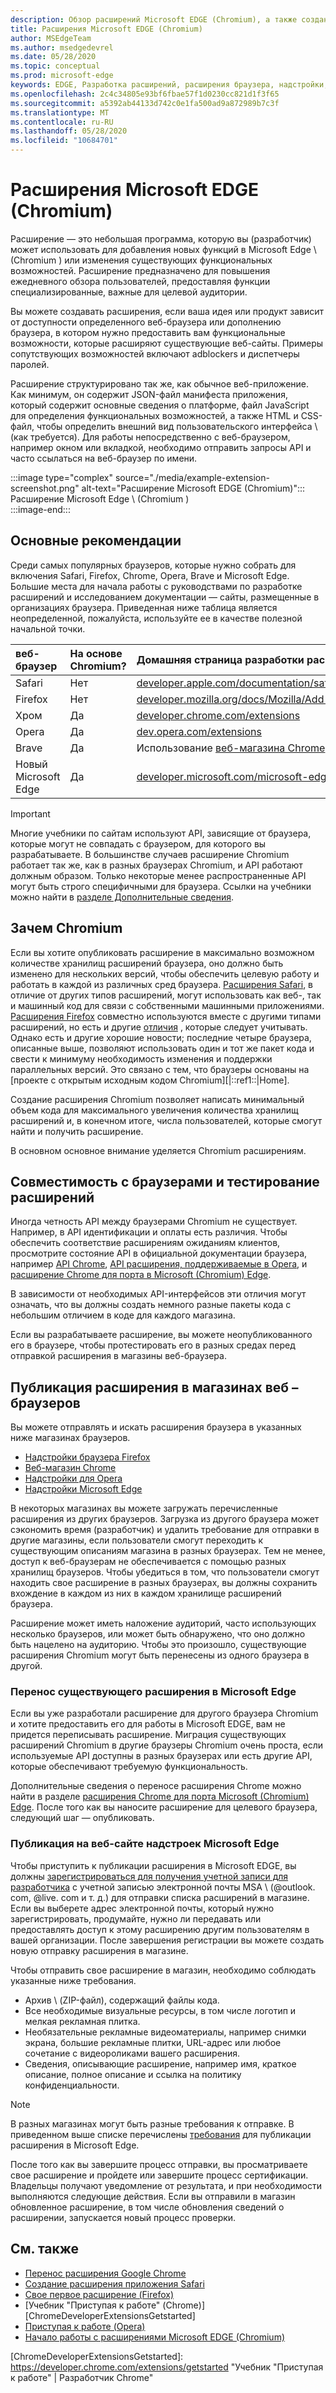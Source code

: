 ```yaml
---
description: Обзор расширений Microsoft EDGE (Chromium), а также создание и публикация расширений браузера в целом.
title: Расширения Microsoft EDGE (Chromium)
author: MSEdgeTeam
ms.author: msedgedevrel
ms.date: 05/28/2020
ms.topic: conceptual
ms.prod: microsoft-edge
keywords: EDGE, Разработка расширений, расширения браузера, надстройки, центр партнера, разработчик, расширения Chromium
ms.openlocfilehash: 2c4c34805e93bf6fbae57f1d0230cc821d1f3f65
ms.sourcegitcommit: a5392ab44133d742c0e1fa500ad9a872989b7c3f
ms.translationtype: MT
ms.contentlocale: ru-RU
ms.lasthandoff: 05/28/2020
ms.locfileid: "10684701"
---
```

# Расширения Microsoft EDGE (Chromium)  

Расширение — это небольшая программа, которую вы (разработчик) может использовать для добавления новых функций в Microsoft Edge \ (Chromium \) или изменения существующих функциональных возможностей.  Расширение предназначено для повышения ежедневного обзора пользователей, предоставляя функции специализированные, важные для целевой аудитории.  

Вы можете создавать расширения, если ваша идея или продукт зависит от доступности определенного веб-браузера или дополнению браузера, в котором нужно предоставить вам функциональные возможности, которые расширяют существующие веб-сайты.  Примеры сопутствующих возможностей включают adblockers и диспетчеры паролей.  

Расширение структурировано так же, как обычное веб-приложение.  Как минимум, он содержит JSON-файл манифеста приложения, который содержит основные сведения о платформе, файл JavaScript для определения функциональных возможностей, а также HTML и CSS-файл, чтобы определить внешний вид пользовательского интерфейса \ (как требуется).  Для работы непосредственно с веб-браузером, например окном или вкладкой, необходимо отправить запросы API и часто ссылаться на веб-браузер по имени.  

:::image type="complex" source="./media/example-extension-screenshot.png" alt-text="Расширение Microsoft EDGE (Chromium)":::
  Расширение Microsoft Edge \ (Chromium \)  
:::image-end:::  

## Основные рекомендации  

Среди самых популярных браузеров, которые нужно собрать для включения Safari, Firefox, Chrome, Opera, Brave и Microsoft Edge.  Большие места для начала работы с руководствами по разработке расширений и исследованием документации — сайты, размещенные в организациях браузера.  Приведенная ниже таблица является неопределенной, пожалуйста, используйте ее в качестве полезной начальной точки.  

| веб-браузер | На основе Chromium? | Домашняя страница разработки расширения |  
|:--- |:--- |:--- |  
| Safari | Нет | [developer.apple.com/documentation/safariservices/safari_app_extensions][AppleDeveloperSafariservicesAppExtensions] |  
| Firefox | Нет | [developer.mozilla.org/docs/Mozilla/Add-ons/WebExtensions][MDNWebextensions] |  
| Хром | Да | [developer.chrome.com/extensions][ChromeDeveloperExtensions] |  
| Opera | Да | [dev.opera.com/extensions][OperaDevExtensions] |  
| Brave | Да | Использование [веб-магазина Chrome][GoogleChromeWebstoreCategoryExtensions] |  
| Новый Microsoft Edge | Да | [developer.microsoft.com/microsoft-edge/extensions][MicrosoftDeveloperEdgeExtensions] |  

> [!IMPORTANT]
> Многие учебники по сайтам используют API, зависящие от браузера, которые могут не совпадать с браузером, для которого вы разрабатываете.  В большинстве случаев расширение Chromium работает так же, как в разных браузерах Chromium, и API работают должным образом.  Только некоторые менее распространенные API могут быть строго специфичными для браузера.  Ссылки на учебники можно найти в [разделе Дополнительные сведения](#see-also).  

## Зачем Chromium  

Если вы хотите опубликовать расширение в максимально возможном количестве хранилищ расширений браузера, оно должно быть изменено для нескольких версий, чтобы обеспечить целевую работу и работать в каждой из различных сред браузера.  [Расширения Safari][AppleDeveloperSafariservicesAppExtensions], в отличие от других типов расширений, могут использовать как веб-, так и машинный код для связи с собственными машинными приложениями.  [Расширения Firefox][MDNWebextensions] совместно используются вместе с другими типами расширений, но есть и другие [отличия][ExtensionworkshopPorting] , которые следует учитывать.  Однако есть и другие хорошие новости; последние четыре браузера, описанные выше, позволяют использовать один и тот же пакет кода и свести к минимуму необходимость изменения и поддержки параллельных версий.  Это связано с тем, что браузеры основаны на [проекте с открытым исходным кодом Chromium][|::ref1::|Home].  

Создание расширения Chromium позволяет написать минимальный объем кода для максимального увеличения количества хранилищ расширений и, в конечном итоге, числа пользователей, которые смогут найти и получить расширение.  

В основном основное внимание уделяется Chromium расширениям.  

## Совместимость с браузерами и тестирование расширений  

Иногда четность API между браузерами Chromium не существует.  Например, в API идентификации и оплаты есть различия.  Чтобы обеспечить соответствие расширениям ожиданиям клиентов, просмотрите состояние API в официальной документации браузера, например [API Chrome][ChromeDeveloperExtensionsApiIndex], [API расширения, поддерживаемые в Opera][OperaDevExtensionsApis], и [расширение Chrome для порта в Microsoft (Chromium) Edge][ExtensionsChromiumDeveloperGuidePortChrome].  

В зависимости от необходимых API-интерфейсов эти отличия могут означать, что вы должны создать немного разные пакеты кода с небольшим отличием в коде для каждого магазина.  

Если вы разрабатываете расширение, вы можете неопубликованного его в браузере, чтобы протестировать его в разных средах перед отправкой расширения в магазины веб-браузера.  

## Публикация расширения в магазинах веб – браузеров  

Вы можете отправлять и искать расширения браузера в указанных ниже магазинах браузеров.  

*   [Надстройки браузера Firefox][MozillaAddonsFirefoxExtensions]  
*   [Веб-магазин Chrome][GoogleChromeWebstoreCategoryExtensions]  
*   [Надстройки для Opera][OperaAddonsExtensions]  
*   [Надстройки Microsoft Edge][MicrosoftEdgeAddonsCategoryExtensions]  

В некоторых магазинах вы можете загружать перечисленные расширения из других браузеров.  Загрузка из другого браузера может сэкономить время (разработчик) и удалить требование для отправки в другие магазины, если пользователи смогут переходить к существующим описаниям магазина в разных браузерах.  Тем не менее, доступ к веб-браузерам не обеспечивается с помощью разных хранилищ браузеров.  Чтобы убедиться в том, что пользователи смогут находить свое расширение в разных браузерах, вы должны сохранить вхождение в каждом из них в каждом хранилище расширений браузера.  

Расширение может иметь наложение аудиторий, часто использующих несколько браузеров, или может быть обнаружено, что оно должно быть нацелено на аудиторию.  Чтобы это произошло, существующие расширения Chromium могут быть перенесены из одного браузера в другой.  

### Перенос существующего расширения в Microsoft Edge  

Если вы уже разработали расширение для другого браузера Chromium и хотите предоставить его для работы в Microsoft EDGE, вам не придется переписывать расширение.  Миграция существующих расширений Chromium в другие браузеры Chromium очень проста, если используемые API доступны в разных браузерах или есть другие API, которые обеспечивают требуемую функциональность.  

Дополнительные сведения о переносе расширения Chrome можно найти в разделе [расширения Chrome для порта Microsoft (Chromium) Edge][ExtensionsChromiumDeveloperGuidePortChrome].  После того как вы наносите расширение для целевого браузера, следующий шаг — опубликовать.  

### Публикация на веб-сайте надстроек Microsoft Edge  

Чтобы приступить к публикации расширения в Microsoft EDGE, вы должны [зарегистрироваться для получения учетной записи для разработчика][MicrosoftDeveloperRegistration] с учетной записью электронной почты MSA \ (@outlook. com, @live. com и т. д.) для отправки списка расширений в магазине.  Если вы выберете адрес электронной почты, который нужно зарегистрировать, продумайте, нужно ли передавать или предоставлять доступ к этому расширению другим пользователям в вашей организации.  После завершения регистрации вы можете создать новую отправку расширения в магазине.  

Чтобы отправить свое расширение в магазин, необходимо соблюдать указанные ниже требования.  

*   Архив \ (ZIP-файл), содержащий файлы кода.  
*   Все необходимые визуальные ресурсы, в том числе логотип и мелкая рекламная плитка.  
*   Необязательные рекламные видеоматериалы, например снимки экрана, большие рекламные плитки, URL-адрес или любое сочетание с видеороликами вашего расширения.  
*   Сведения, описывающие расширение, например имя, краткое описание, полное описание и ссылка на политику конфиденциальности.  

> [!NOTE]
> В разных магазинах могут быть разные требования к отправке.  В приведенном выше списке перечислены [требования][ExtensionsChromiumPublish] для публикации расширения в Microsoft Edge.  

После того как вы завершите процесс отправки, вы просматриваете свое расширение и пройдете или завершите процесс сертификации.  Владельцы получают уведомление от результата, и при необходимости выполняются следующие действия.  Если вы отправили в магазин обновленное расширение, в том числе обновления сведений о расширении, запускается новый процесс проверки.  

## См. также  

*   [Перенос расширения Google Chrome][ExtensionworkshopPorting]  
*   [Создание расширения приложения Safari][AppleDeveloperSafariservicesAppExtensionsBuilding]  
*   [Свое первое расширение (Firefox)][MDNWebextensionsYourFirst]  
*   [Учебник "Приступая к работе" (Chrome)][ChromeDeveloperExtensionsGetstarted]  
*   [Приступая к работе (Opera)][OperaDevExtensionsGettingStarted]  
*   [Начало работы с расширениями Microsoft EDGE (Chromium)][ExtensionsChromiumGettingStartedIndex]  

<!-- image links -->  

<!-- links -->  

[ExtensionsChromiumDeveloperGuidePortChrome]: ./developer-guide/port-chrome-extension.md "Расширение Chrome для порта в Microsoft (Chromium) Edge | Документы Microsoft"  
[ExtensionsChromiumGettingStartedIndex]: ./getting-started/index.md "Начало работы с расширениями Microsoft EDGE (Chromium) | Документы Microsoft"  
[ExtensionsChromiumPublish]: ./publish/publish-extension.md "Опубликовать расширение | Документы Microsoft"  

[MicrosoftDeveloperEdgeExtensions]: https://developer.microsoft.com/microsoft-edge/extensions "Разработка расширений для Microsoft Edge | Разработчик Майкрософт"  
[MicrosoftDeveloperRegistration]: https://developer.microsoft.com/registration "Центр партнеров | Разработчик Майкрософт"  

[MicrosoftEdgeAddonsCategoryExtensions]: https://microsoftedge.microsoft.com/addons/category/Edge-Extensions "Расширения Microsoft Edge | Microsoft Edge"  

[AppleDeveloperSafariservicesAppExtensions]: https://developer.apple.com/documentation/safariservices/safari_app_extensions "Расширения приложения Safari | Разработчик Apple"  
[AppleDeveloperSafariservicesAppExtensionsBuilding]: https://developer.apple.com/documentation/safariservices/safari_app_extensions/building_a_safari_app_extension "Создание расширения приложения Safari | Разработчик Apple"  

[ChromeDeveloperExtensions]: https://developer.chrome.com/extensions "Что такое расширения? | Разработчик Chrome"  
[ChromeDeveloperExtensionsApiIndex]: https://developer.chrome.com/extensions/api_index "Интерфейсы API Chrome | Разработчик Chrome"  
[ChromeDeveloperExtensionsGetstarted]: https://developer.chrome.com/extensions/getstarted "Учебник "Приступая к работе" | Разработчик Chrome"  

[ChromiumHome]: https://www.chromium.org/Home "Chromium"  

[ExtensionworkshopPorting]: https://extensionworkshop.com/documentation/develop/porting-a-google-chrome-extension "Перенос расширения Google Chrome | Семинар по добавочному номеру"  

[GoogleChromeWebstoreCategoryExtensions]: https://chrome.google.com/webstore/category/extensions "Расширения | Веб-магазин Chrome"  

[MDNWebextensions]: https://developer.mozilla.org/docs/Mozilla/Add-ons/WebExtensions "Расширения браузера | MDN"  
[MDNWebextensionsYourFirst]: https://developer.mozilla.org/docs/Mozilla/Add-ons/WebExtensions/Your_first_WebExtension "Первое расширение | MDN"  

[MozillaAddonsFirefoxExtensions]: https://addons.mozilla.org/firefox/extensions "Расширения | Надстройки для Firefox"  

[OperaAddonsExtensions]: https://addons.opera.com/extensions "Расширения | Надстройки для Opera"  

[OperaDevExtensions]: https://dev.opera.com/extensions "Документация по расширениям | Dev. Opera"  
[OperaDevExtensionsApis]: https://dev.opera.com/extensions/apis "API расширения, поддерживаемые в Opera | Dev. Opera"  
[OperaDevExtensionsGettingStarted]: https://dev.opera.com/extensions/getting-started "Приступая к работе | Dev. Opera"  
